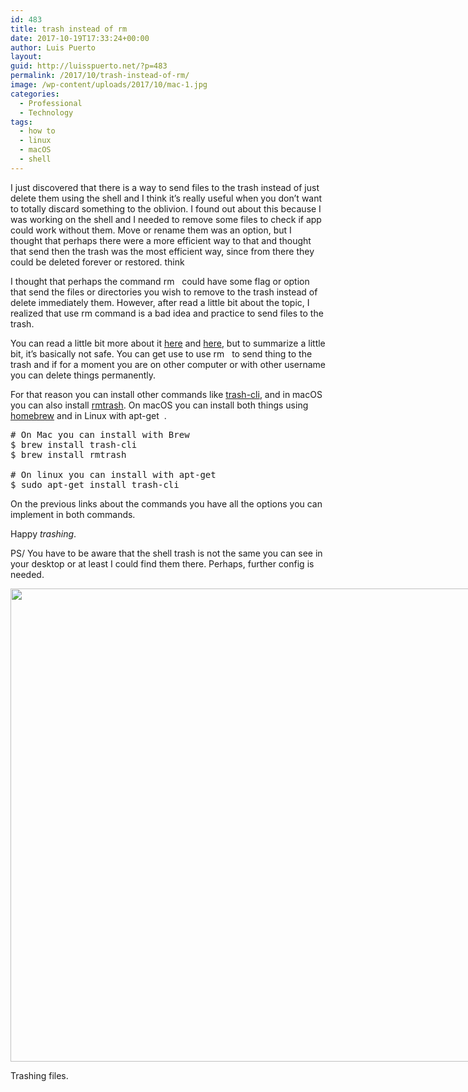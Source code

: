 ```yaml
---
id: 483
title: trash instead of rm
date: 2017-10-19T17:33:24+00:00
author: Luis Puerto
layout: 
guid: http://luisspuerto.net/?p=483
permalink: /2017/10/trash-instead-of-rm/
image: /wp-content/uploads/2017/10/mac-1.jpg
categories:
  - Professional
  - Technology
tags:
  - how to
  - linux
  - macOS
  - shell
---
```

I just discovered that there is a way to send files to the trash instead of just delete them using the shell and I think it&#8217;s really useful when you don&#8217;t want to totally discard something to the oblivion. I found out about this because I was working on the shell and I needed to remove some files to check if app could work without them. Move or rename them was an option, but I thought that perhaps there were a more efficient way to that and thought that send then the trash was the most efficient way, since from there they could be deleted forever or restored. think

I thought that perhaps the command <span class="lang:sh highlight:0 decode:true crayon-inline ">rm</span>   could have some flag or option that send the files or directories you wish to remove to the trash instead of delete immediately them. However, after read a little bit about the topic, I realized that use rm command is a bad idea and practice to send files to the trash.

You can read a little bit more about it [here](https://unix.stackexchange.com/questions/42757/make-rm-move-to-trash) and [here](https://apple.stackexchange.com/questions/50844/how-to-move-files-to-trash-from-command-line), but to summarize a little bit, it&#8217;s basically not safe. You can get use to use <span class="lang:sh decode:true crayon-inline ">rm</span>   to send thing to the trash and if for a moment you are on other computer or with other username you can delete things permanently.

For that reason you can install other commands like [trash-cli](https://github.com/andreafrancia/trash-cli), and in macOS you can also install [rmtrash](https://github.com/PhrozenByte/rmtrash). On macOS you can install both things using [homebrew](https://brew.sh) and in Linux with <span class="lang:sh highlight:0 decode:true crayon-inline ">apt-get</span>  .

<pre class="lang:sh decode:true" title="trash-cli and rmtrash install"># On Mac you can install with Brew
$ brew install trash-cli
$ brew install rmtrash

# On linux you can install with apt-get
$ sudo apt-get install trash-cli</pre>

On the previous links about the commands you have all the options you can implement in both commands.

Happy _trashing_.

PS/ You have to be aware that the shell trash is not the same you can see in your desktop or at least I could find them there. Perhaps, further config is needed.

<div id="attachment_519" style="width: 972px" class="wp-caption alignnone">
  <a href="http://luisspuerto.net/wp-content/uploads/2017/10/Screen-Shot-2017-10-17-at-11.10.12.png"><img class="size-full wp-image-519" src="http://luisspuerto.net/wp-content/uploads/2017/10/Screen-Shot-2017-10-17-at-11.10.12.png" alt="" width="962" height="757" srcset="http://luisspuerto.net/wp-content/uploads/2017/10/Screen-Shot-2017-10-17-at-11.10.12.png 962w, http://luisspuerto.net/wp-content/uploads/2017/10/Screen-Shot-2017-10-17-at-11.10.12-300x236.png 300w, http://luisspuerto.net/wp-content/uploads/2017/10/Screen-Shot-2017-10-17-at-11.10.12-768x604.png 768w, http://luisspuerto.net/wp-content/uploads/2017/10/Screen-Shot-2017-10-17-at-11.10.12-318x250.png 318w" sizes="(max-width: 962px) 100vw, 962px" /></a>
  
  <p class="wp-caption-text">
    Trashing files.
  </p>
</div>
